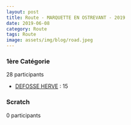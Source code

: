 ```yaml
---
layout: post
title: Route - MARQUETTE EN OSTREVANT - 2019
date: 2019-06-08
category: Route
tags: Route
image: assets/img/blog/road.jpeg
---
```


### 1ère Catégorie
28 participants
- [DEFOSSE HERVE](https://teamspecializedlille.github.io/works/defosseherve) : 15

### Scratch
0 participants
